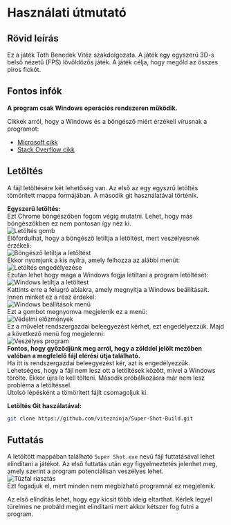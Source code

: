 # Használati útmutató  

## Rövid leírás
Ez a játék Tóth Benedek Vitéz szakdolgozata. A játék egy egyszerű 3D-s belső nézetű (FPS) lövöldözős játék. A játék célja, hogy megöld az összes piros fickót.

## Fontos infók  
**A program csak Windows operációs rendszeren működik.**   

Cikkek arról, hogy a Windows és a böngésző miért érzékeli vírusnak a programot:  
- [Microsoft cikk](https://support.microsoft.com/hu-hu/windows/vírus-és-veszélyforrás-kezelés-a-windows-biztonságban-1362f4cd-d71a-b52a-0b66-c2820032b65e)  
- [Stack Overflow cikk](https://stackoverflow.com/questions/48946680/how-to-avoid-the-windows-defender-smartscreen-prevented-an-unrecognized-app-fro)

## Letöltés  
A fájl letöltésére két lehetőség van. Az első az egy egyszrű letöltés tömörített mappa formájában. A második git használatával történik.

**Egyszerü letöltés:**  
Ezt Chrome böngészőben fogom végig mutatni. Lehet, hogy más böngészőkben ez nem pontosan így néz ki.  
![Letöltés gomb](/docs/Download.png)  
Előfordulhat, hogy a böngésző letiltja a letöltést, mert veszélyesnek érzékeli:  
![Böngésző letíltja a letőltést](/docs/DownloadError2.png)  
Ekkor nyomjunk a kis nyílra, amely felhozza az alábbi menüt:  
![Letöltés engedélyezése](/docs/DownloadError3.png)  
Ezután lehet hogy maga a Windows fogja letiltani a program letöltését:  
![Windows letíltja a letöltést](/docs/DownloadError4.png)  
Kattints erre a felugró ablakra, amely megnyitja a Windows beállításait. Innen minket ez a rész érdekel:  
![Windows beállítások menü](/docs/DownloadError5.png)  
Ezt a gombot megnyomva megjelenik ez a menü:  
![Védelmi előzmények](/docs/DownloadError6.png)  
Ez a művelet rendszergazdai beleegyezést kérhet, ezt engedélyezzük. Majd a következő menü fog megjelenni:  
![Veszélyes program](/docs/DownloadError7.png)  
**Fontos, hogy győződjünk meg arról, hogy a zölddel jelölt mezőben valóban a megfelelő fájl elérési útja található.**  
Ha itt is rendszergazdai beleegyezést kér, azt is engedélyezzük.  
Lehetséges, hogy a fájl nem lesz ott a letöltések között, mivel a Windows törölte. Ekkor újra le kell tölteni. Második próbálkozásra már nem lesz probléma a letöltéssel.  
Utolsó lépésként a tömörített fájlt csomagoljuk ki.  

**Letöltés Git haszálatával:**  
``` bash
git clone https://github.com/vitezninja/Super-Shot-Build.git
```
## Futtatás  
A letöltött mappában található `Super Shot.exe` nevű fájl futtatásával lehet elindítani a játékot. Az első futtatás után egy figyelmeztetés jelenhet meg, amely szerint a program potenciálisan veszélyes lehet.  
![Tűzfal riasztás](/docs/Firewall.png)  
Ezt fogadjuk el, mert minden nem megbízható programnál ez megjelenik.  

Az első elínditás lehet, hogy egy kicsit több ideig eltarthat. Kérlek legyél türelmes ne probáld megint elinditani mert akkor kétszer fog futni a program.
